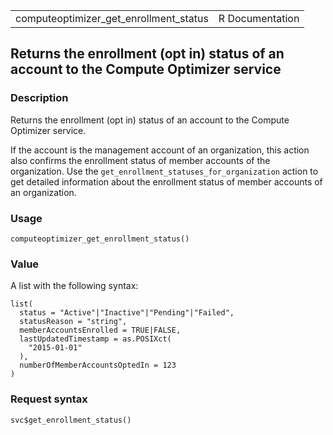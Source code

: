 <table style="width: 100%;">
<tbody>
<tr class="odd">
<td>computeoptimizer_get_enrollment_status</td>
<td style="text-align: right;">R Documentation</td>
</tr>
</tbody>
</table>

## Returns the enrollment (opt in) status of an account to the Compute Optimizer service

### Description

Returns the enrollment (opt in) status of an account to the Compute
Optimizer service.

If the account is the management account of an organization, this action
also confirms the enrollment status of member accounts of the
organization. Use the `get_enrollment_statuses_for_organization` action
to get detailed information about the enrollment status of member
accounts of an organization.

### Usage

    computeoptimizer_get_enrollment_status()

### Value

A list with the following syntax:

    list(
      status = "Active"|"Inactive"|"Pending"|"Failed",
      statusReason = "string",
      memberAccountsEnrolled = TRUE|FALSE,
      lastUpdatedTimestamp = as.POSIXct(
        "2015-01-01"
      ),
      numberOfMemberAccountsOptedIn = 123
    )

### Request syntax

    svc$get_enrollment_status()
